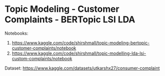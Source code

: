 # Topic Modeling - Customer Complaints - BERTopic LSI LDA

Notebooks:
1. https://www.kaggle.com/code/shirshmall/topic-modeling-bertopic-customer-complaints/notebook
2. https://www.kaggle.com/code/shirshmall/topic-modelling-lda-lsi-custom-complaints/notebook

Dataset: https://www.kaggle.com/datasets/utkarshx27/consumer-complaint
